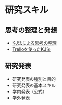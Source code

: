 # 研究スキル

## 思考の整理と発想

- [KJ法による思考の整理](affinity-diagram.md)
- [Trelloを使ったKJ法](affinity-diagram-with-trello.md)

## 研究発表

- 研究発表の種別と目的
- 研究発表の基本スキル
- 学内発表（公式）
- 学外発表
